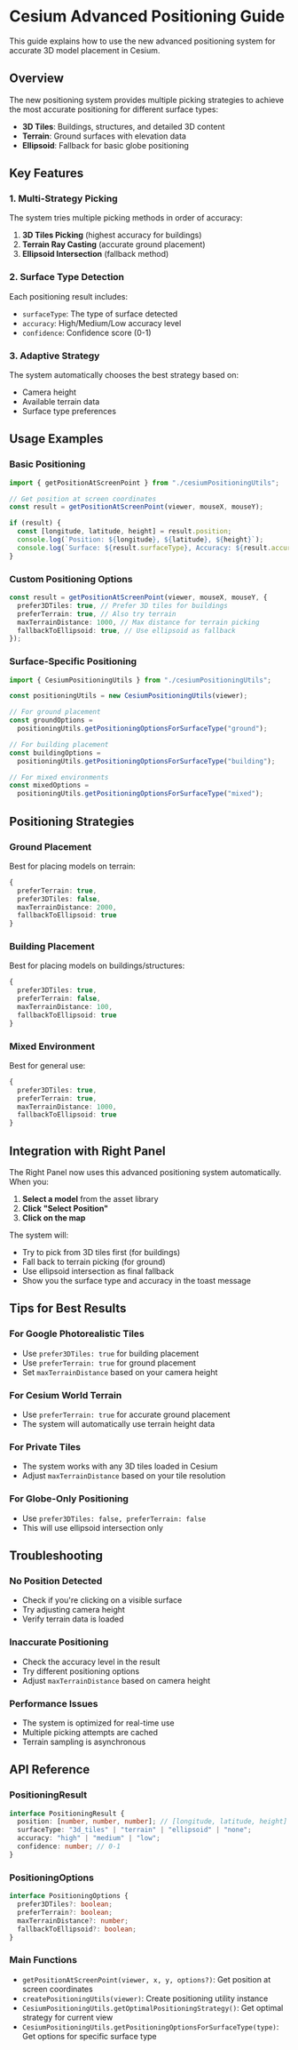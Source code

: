 # Cesium Advanced Positioning Guide

This guide explains how to use the new advanced positioning system for accurate 3D model placement in Cesium.

## Overview

The new positioning system provides multiple picking strategies to achieve the most accurate positioning for different surface types:

- **3D Tiles**: Buildings, structures, and detailed 3D content
- **Terrain**: Ground surfaces with elevation data
- **Ellipsoid**: Fallback for basic globe positioning

## Key Features

### 1. Multi-Strategy Picking

The system tries multiple picking methods in order of accuracy:

1. **3D Tiles Picking** (highest accuracy for buildings)
2. **Terrain Ray Casting** (accurate ground placement)
3. **Ellipsoid Intersection** (fallback method)

### 2. Surface Type Detection

Each positioning result includes:

- `surfaceType`: The type of surface detected
- `accuracy`: High/Medium/Low accuracy level
- `confidence`: Confidence score (0-1)

### 3. Adaptive Strategy

The system automatically chooses the best strategy based on:

- Camera height
- Available terrain data
- Surface type preferences

## Usage Examples

### Basic Positioning

```typescript
import { getPositionAtScreenPoint } from "./cesiumPositioningUtils";

// Get position at screen coordinates
const result = getPositionAtScreenPoint(viewer, mouseX, mouseY);

if (result) {
  const [longitude, latitude, height] = result.position;
  console.log(`Position: ${longitude}, ${latitude}, ${height}`);
  console.log(`Surface: ${result.surfaceType}, Accuracy: ${result.accuracy}`);
}
```

### Custom Positioning Options

```typescript
const result = getPositionAtScreenPoint(viewer, mouseX, mouseY, {
  prefer3DTiles: true, // Prefer 3D tiles for buildings
  preferTerrain: true, // Also try terrain
  maxTerrainDistance: 1000, // Max distance for terrain picking
  fallbackToEllipsoid: true, // Use ellipsoid as fallback
});
```

### Surface-Specific Positioning

```typescript
import { CesiumPositioningUtils } from "./cesiumPositioningUtils";

const positioningUtils = new CesiumPositioningUtils(viewer);

// For ground placement
const groundOptions =
  positioningUtils.getPositioningOptionsForSurfaceType("ground");

// For building placement
const buildingOptions =
  positioningUtils.getPositioningOptionsForSurfaceType("building");

// For mixed environments
const mixedOptions =
  positioningUtils.getPositioningOptionsForSurfaceType("mixed");
```

## Positioning Strategies

### Ground Placement

Best for placing models on terrain:

```typescript
{
  preferTerrain: true,
  prefer3DTiles: false,
  maxTerrainDistance: 2000,
  fallbackToEllipsoid: true
}
```

### Building Placement

Best for placing models on buildings/structures:

```typescript
{
  prefer3DTiles: true,
  preferTerrain: false,
  maxTerrainDistance: 100,
  fallbackToEllipsoid: true
}
```

### Mixed Environment

Best for general use:

```typescript
{
  prefer3DTiles: true,
  preferTerrain: true,
  maxTerrainDistance: 1000,
  fallbackToEllipsoid: true
}
```

## Integration with Right Panel

The Right Panel now uses this advanced positioning system automatically. When you:

1. **Select a model** from the asset library
2. **Click "Select Position"**
3. **Click on the map**

The system will:

- Try to pick from 3D tiles first (for buildings)
- Fall back to terrain picking (for ground)
- Use ellipsoid intersection as final fallback
- Show you the surface type and accuracy in the toast message

## Tips for Best Results

### For Google Photorealistic Tiles

- Use `prefer3DTiles: true` for building placement
- Use `preferTerrain: true` for ground placement
- Set `maxTerrainDistance` based on your camera height

### For Cesium World Terrain

- Use `preferTerrain: true` for accurate ground placement
- The system will automatically use terrain height data

### For Private Tiles

- The system works with any 3D tiles loaded in Cesium
- Adjust `maxTerrainDistance` based on your tile resolution

### For Globe-Only Positioning

- Use `prefer3DTiles: false, preferTerrain: false`
- This will use ellipsoid intersection only

## Troubleshooting

### No Position Detected

- Check if you're clicking on a visible surface
- Try adjusting camera height
- Verify terrain data is loaded

### Inaccurate Positioning

- Check the accuracy level in the result
- Try different positioning options
- Adjust `maxTerrainDistance` based on camera height

### Performance Issues

- The system is optimized for real-time use
- Multiple picking attempts are cached
- Terrain sampling is asynchronous

## API Reference

### PositioningResult

```typescript
interface PositioningResult {
  position: [number, number, number]; // [longitude, latitude, height]
  surfaceType: "3d_tiles" | "terrain" | "ellipsoid" | "none";
  accuracy: "high" | "medium" | "low";
  confidence: number; // 0-1
}
```

### PositioningOptions

```typescript
interface PositioningOptions {
  prefer3DTiles?: boolean;
  preferTerrain?: boolean;
  maxTerrainDistance?: number;
  fallbackToEllipsoid?: boolean;
}
```

### Main Functions

- `getPositionAtScreenPoint(viewer, x, y, options?)`: Get position at screen coordinates
- `createPositioningUtils(viewer)`: Create positioning utility instance
- `CesiumPositioningUtils.getOptimalPositioningStrategy()`: Get optimal strategy for current view
- `CesiumPositioningUtils.getPositioningOptionsForSurfaceType(type)`: Get options for specific surface type
